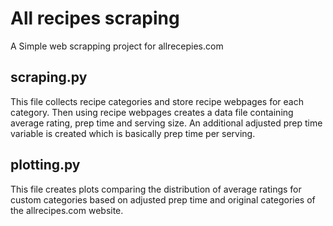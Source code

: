 # All recipes scraping

A Simple web scrapping project for allrecepies.com

## scraping.py

This file collects recipe categories and store recipe webpages for each category. Then using recipe webpages creates a data file containing average rating, prep time and serving size. An additional adjusted prep time variable is created which is basically prep time per serving.

## plotting.py

This file creates plots comparing the distribution of average ratings for custom categories based on adjusted prep time and original categories of the allrecipes.com website.